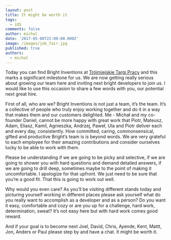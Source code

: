 ```yaml
---
layout: post
title: It might be worth it
tags:
  - iOS
comments: false
author: michal
date: '2017-05-08T22:00:00.000Z'
image: /images/job_fair.jpg
published: true
authors:
  - michal
---
```


Today you can find Bright Inventions at [Trójmiejskie Targi Pracy](http://www.targipracy.gdansk.pl/) and this marks a significant milestone for us. We are now getting really serious about growing our team here and inviting next bright developers to join us. I would like to use this occasion to share a few words with you, our potential next great hire. 

First of all, who are we? Bright Inventions is not just a team, it’s the team. It’s a collective of people who truly enjoy working together and do it in a way that makes them and our customers delighted. Me - Michał and my co-founder Daniel, cannot be more happy with great work that Piotr, Mateusz, Adam, Eliasz, Kamil, Agnieszka, Andrzej, Paweł, Ula and Piotr deliver each and every day, consistently. How committed, caring, commonsensical, gifted and productive Bright’s team is is beyond words. We are very grateful to each employee for their amazing contributions and consider ourselves lucky to be able to work with them. 

Please be understanding if we are going to be picky and selective, if we are going to shower you with hard questions and demand detailed answers, if we are going to drill deep, sometimes maybe to the point of making it uncomfortable. I apologize for that upfront. We just need to be sure that you’re a good fit. That this is going to work out well. 

Why would you even care? As you’ll be visiting different stands today and picturing yourself working in different places please ask yourself what do you really want to accomplish as a developer and as a person? Do you want it easy, comfortable and cozy or are you up for a challenge, hard work, determination, sweat? It’s not easy here but with hard work comes good reward. 

And if your goal is to become next Joel, David, Chris, Ayende, Kent, Mattt, Jon, Anders or Paul please step by and have a chat. It might be worth it.
